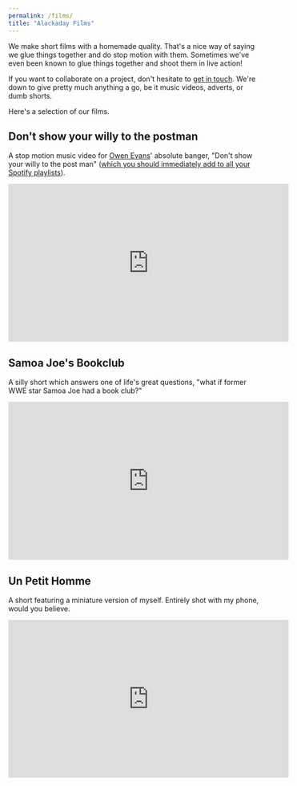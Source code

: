 ```yaml
---
permalink: /films/
title: "Alackaday Films"
---
```


We make short films with a homemade quality.
That's a nice way of saying we glue things together and do stop motion with them.
Sometimes we've even been known to glue things together and shoot them in live action!

If you want to collaborate on a project, don't hesitate to [get in touch](/contact).
We're down to give pretty much anything a go, be it music videos, adverts, or dumb shorts.

Here's a selection of our films.

## Don't show your willy to the postman

A stop motion music video for [Owen Evans](https://soundcloud.com/owen-evans/tracks)' absolute banger, "Don't show your willy to the post man" ([which you should immediately add to all your Spotify playlists](https://open.spotify.com/track/4XvpGMmodpL78zsPEGdngt?si=f31e28324e2a41da)).

<iframe width="560" height="315" src="https://www.youtube-nocookie.com/embed/MxmqXoD_qFg?si=3pGZ7MzflYcoeGWS" title="YouTube video player" frameborder="0" allow="accelerometer; autoplay; clipboard-write; encrypted-media; gyroscope; picture-in-picture; web-share" allowfullscreen></iframe>
<br>

## Samoa Joe's Bookclub

A silly short which answers one of life's great questions, "what if former WWE star Samoa Joe had a book club?"

<iframe width="560" height="315" src="https://www.youtube-nocookie.com/embed/RcEpgAPyh60?si=OOASxO40Y1KDSJlU" title="YouTube video player" frameborder="0" allow="accelerometer; autoplay; clipboard-write; encrypted-media; gyroscope; picture-in-picture; web-share" allowfullscreen></iframe>
<br>

## Un Petit Homme

A short featuring a miniature version of myself.
Entirely shot with my phone, would you believe.

<iframe width="560" height="315" src="https://www.youtube-nocookie.com/embed/Wr7FGPWw-9I?si=qJ5yByJJxstNOQ1s" title="YouTube video player" frameborder="0" allow="accelerometer; autoplay; clipboard-write; encrypted-media; gyroscope; picture-in-picture; web-share" allowfullscreen></iframe>